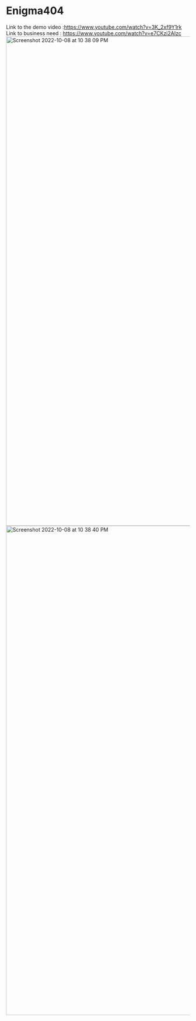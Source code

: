 # Enigma404

Link to the demo video :https://www.youtube.com/watch?v=3K_2xf9Y1rk
<br>
Link to business need : https://www.youtube.com/watch?v=e7CKzi2AIzc
<img width="1336" alt="Screenshot 2022-10-08 at 10 38 09 PM" src="https://user-images.githubusercontent.com/52831429/194719218-e7f7be76-0dcb-4b0b-a65c-2dc7eb70a9c5.png">
<img width="1336" alt="Screenshot 2022-10-08 at 10 38 40 PM" src="https://user-images.githubusercontent.com/52831429/194719233-1796bd93-d0d6-48fd-a769-bbab49aecdb1.png">
